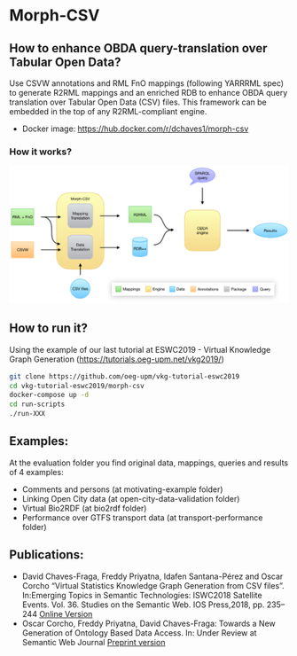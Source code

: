# Morph-CSV
## How to enhance OBDA query-translation over Tabular Open Data?

Use CSVW annotations and RML FnO mappings (following YARRRML spec) to generate R2RML mappings and an enriched RDB to enhance OBDA query translation over Tabular Open Data (CSV) files. This framework can be embedded in the top of any R2RML-compliant engine.

- Docker image: https://hub.docker.com/r/dchaves1/morph-csv

### How it works?
![Morph-csv workflow](figures/morphcsv.png?raw=true "Morph-CSV workflow")

## How to run it?
Using the example of our last tutorial at ESWC2019 - Virtual Knowledge Graph Generation (https://tutorials.oeg-upm.net/vkg2019/)
```bash
git clone https://github.com/oeg-upm/vkg-tutorial-eswc2019
cd vkg-tutorial-eswc2019/morph-csv
docker-compose up -d
cd run-scripts
./run-XXX
```


## Examples:
At the evaluation folder you find original data, mappings, queries and results of 4 examples:
- Comments and persons (at motivating-example folder)
- Linking Open City data (at open-city-data-validation folder)
- Virtual Bio2RDF (at bio2rdf folder)
- Performance over GTFS transport data (at transport-performance folder)

## Publications:
-  David Chaves-Fraga, Freddy Priyatna, Idafen Santana-Pérez and Oscar Corcho  “Virtual Statistics Knowledge Graph Generation from CSV files”. In:Emerging Topics in Semantic Technologies: ISWC2018  Satellite  Events. Vol. 36. Studies on the Semantic Web. IOS Press,2018, pp. 235–244 [Online Version](https://www.researchgate.net/publication/328118582_Virtual_Statistics_Knowledge_Graph_Generation_from_CSV_files)
- Oscar Corcho, Freddy Priyatna, David Chaves-Fraga: Towards a New Generation of Ontology Based Data Access. In: Under Review at Semantic Web Journal [Preprint version](http://www.semantic-web-journal.net/content/towards-new-generation-ontology-based-data-access)
